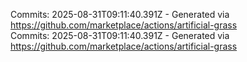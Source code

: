 Commits: 2025-08-31T09:11:40.391Z - Generated via https://github.com/marketplace/actions/artificial-grass
<br>
Commits: 2025-08-31T09:11:40.391Z - Generated via https://github.com/marketplace/actions/artificial-grass
<br>
